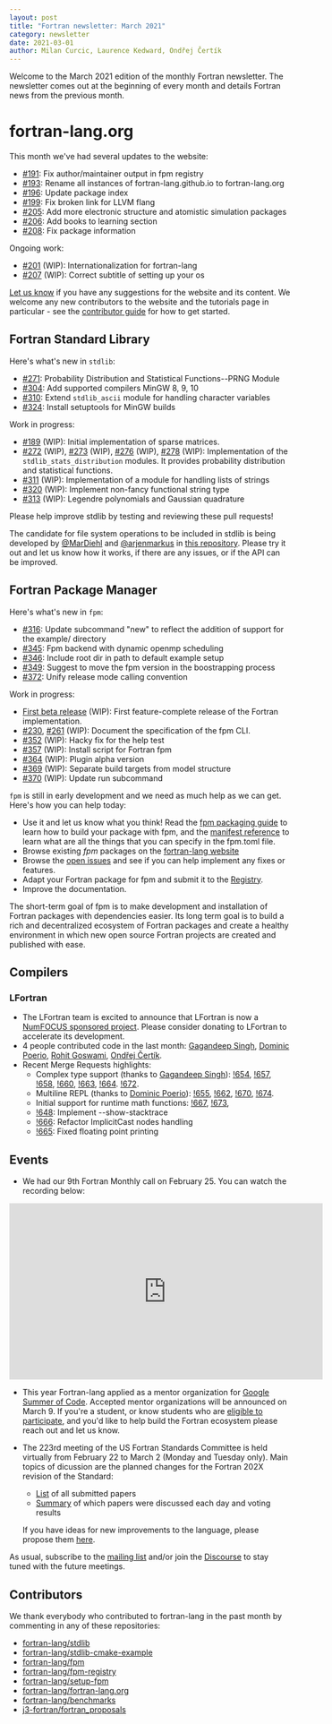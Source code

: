 ```yaml
---
layout: post
title: "Fortran newsletter: March 2021"
category: newsletter
date: 2021-03-01
author: Milan Curcic, Laurence Kedward, Ondřej Čertík
---
```


Welcome to the March 2021 edition of the monthly Fortran newsletter.
The newsletter comes out at the beginning of every month and details
Fortran news from the previous month.

<ul id="page-nav"></ul>

# fortran-lang.org

This month we've had several updates to the website:

* [#191](https://github.com/fortran-lang/fortran-lang.org/pull/191):
  Fix author/maintainer output in fpm registry
* [#193](https://github.com/fortran-lang/fortran-lang.org/pull/193):
  Rename all instances of fortran-lang.github.io to fortran-lang.org
* [#196](https://github.com/fortran-lang/fortran-lang.org/pull/196):
  Update package index
* [#199](https://github.com/fortran-lang/fortran-lang.org/pull/199):
  Fix broken link for LLVM flang
* [#205](https://github.com/fortran-lang/fortran-lang.org/pull/205):
  Add more electronic structure and atomistic simulation packages
* [#206](https://github.com/fortran-lang/fortran-lang.org/pull/206):
  Add books to learning section
* [#208](https://github.com/fortran-lang/fortran-lang.org/pull/208):
  Fix package information

Ongoing work:

* [#201](https://github.com/fortran-lang/fortran-lang.org/pull/201) (WIP):
  Internationalization for fortran-lang
* [#207](https://github.com/fortran-lang/fortran-lang.org/issues/207) (WIP):
  Correct subtitle of setting up your os

[Let us know](https://github.com/fortran-lang/fortran-lang.org/issues) if you have any suggestions for the website and its content.
We welcome any new contributors to the website and the tutorials page in particular - see the [contributor guide](https://github.com/fortran-lang/fortran-lang.org/blob/HEAD/CONTRIBUTING.md) for how to get started.

## Fortran Standard Library

Here's what's new in `stdlib`:

* [#271](https://github.com/fortran-lang/stdlib/pull/271):
  Probability Distribution and Statistical Functions--PRNG Module
* [#304](https://github.com/fortran-lang/stdlib/pull/304):
  Add supported compilers MinGW 8, 9, 10
* [#310](https://github.com/fortran-lang/stdlib/pull/310):
  Extend `stdlib_ascii` module for handling character variables
* [#324](https://github.com/fortran-lang/stdlib/pull/324):
  Install setuptools for MinGW builds

Work in progress:

* [#189](https://github.com/fortran-lang/stdlib/pull/189) (WIP):
  Initial implementation of sparse matrices.
* [#272](https://github.com/fortran-lang/stdlib/pull/272) (WIP),
  [#273](https://github.com/fortran-lang/stdlib/pull/273) (WIP),
  [#276](https://github.com/fortran-lang/stdlib/pull/276) (WIP),
  [#278](https://github.com/fortran-lang/stdlib/pull/278) (WIP):
  Implementation of the `stdlib_stats_distribution` modules.
  It provides probability distribution and statistical functions.
* [#311](https://github.com/fortran-lang/stdlib/pull/311) (WIP):
  Implementation of a module for handling lists of strings
* [#320](https://github.com/fortran-lang/stdlib/pull/320) (WIP):
  Implement non-fancy functional string type
* [#313](https://github.com/fortran-lang/stdlib/pull/313) (WIP):
  Legendre polynomials and Gaussian quadrature

Please help improve stdlib by testing and reviewing these pull requests!

The candidate for file system operations to be included in stdlib is being developed by
[@MarDiehl](https://github.com/MarDiehl) and [@arjenmarkus](https://github.com/arjenmarkus)
in [this repository](https://github.com/MarDiehl/stdlib_os).
Please try it out and let us know how it works, if there are any issues, or if the API can be improved.

## Fortran Package Manager

Here's what's new in `fpm`:

* [#316](https://github.com/fortran-lang/fpm/pull/316):
  Update subcommand "new" to reflect the addition of support for the example/ directory
* [#345](https://github.com/fortran-lang/fpm/pull/345):
  Fpm backend with dynamic openmp scheduling
* [#346](https://github.com/fortran-lang/fpm/pull/346):
  Include root dir in path to default example setup
* [#349](https://github.com/fortran-lang/fpm/pull/349):
  Suggest to move the fpm version in the boostrapping process
* [#372](https://github.com/fortran-lang/fpm/pull/372):
  Unify release mode calling convention

Work in progress:

* [First beta release](https://github.com/fortran-lang/fpm/milestone/1) (WIP):
  First feature-complete release of the Fortran implementation.
* [#230](https://github.com/fortran-lang/fpm/pull/230),
  [#261](https://github.com/fortran-lang/fpm/pull/261) (WIP):
  Document the specification of the fpm CLI.
* [#352](https://github.com/fortran-lang/fpm/pull/352) (WIP):
  Hacky fix for the help test
* [#357](https://github.com/fortran-lang/fpm/pull/357) (WIP):
  Install script for Fortran fpm
* [#364](https://github.com/fortran-lang/fpm/pull/364) (WIP):
  Plugin alpha version
* [#369](https://github.com/fortran-lang/fpm/pull/369) (WIP):
  Separate build targets from model structure
* [#370](https://github.com/fortran-lang/fpm/pull/370) (WIP):
  Update run subcommand

`fpm` is still in early development and we need as much help as we can get.
Here's how you can help today:

* Use it and let us know what you think! Read the [fpm packaging guide](https://github.com/fortran-lang/fpm/blob/HEAD/PACKAGING.md) to learn how to build your package with fpm, and the [manifest reference](https://github.com/fortran-lang/fpm/blob/HEAD/manifest-reference.md) to learn what are all the things that you can specify in the fpm.toml file.
* Browse existing *fpm* packages on the [fortran-lang website](https://fortran-lang.org/packages/fpm)
* Browse the [open issues](https://github.com/fortran-lang/fpm/issues) and see if you can help implement any fixes or features.
* Adapt your Fortran package for fpm and submit it to the [Registry](https://github.com/fortran-lang/fpm-registry).
* Improve the documentation.

The short-term goal of fpm is to make development and installation of Fortran packages with dependencies easier.
Its long term goal is to build a rich and decentralized ecosystem of Fortran packages and create a healthy
environment in which new open source Fortran projects are created and published with ease.

## Compilers

### LFortran

* The LFortran team is excited to announce that LFortran is now a [NumFOCUS sponsored project](https://numfocus.org/project/lfortran).
Please consider donating to LFortran to accelerate its development.
* 4 people contributed code in the last month:
    [Gagandeep Singh](https://github.com/czgdp1807),
    [Dominic Poerio](https://dompoer.io/),
    [Rohit Goswami](https://rgoswami.me/),
    [Ondřej Čertík](https://ondrejcertik.com/).
* Recent Merge Requests highlights:
    * Complex type support (thanks to [Gagandeep Singh](https://github.com/czgdp1807)):
        [!654](https://gitlab.com/lfortran/lfortran/-/merge_requests/654),
        [!657](https://gitlab.com/lfortran/lfortran/-/merge_requests/657),
        [!658](https://gitlab.com/lfortran/lfortran/-/merge_requests/658),
        [!660](https://gitlab.com/lfortran/lfortran/-/merge_requests/660),
        [!663](https://gitlab.com/lfortran/lfortran/-/merge_requests/663),
        [!664](https://gitlab.com/lfortran/lfortran/-/merge_requests/664).
        [!672](https://gitlab.com/lfortran/lfortran/-/merge_requests/672).
    * Multiline REPL (thanks to [Dominic Poerio](https://dompoer.io/)):
        [!655](https://gitlab.com/lfortran/lfortran/-/merge_requests/655),
        [!662](https://gitlab.com/lfortran/lfortran/-/merge_requests/662),
        [!670](https://gitlab.com/lfortran/lfortran/-/merge_requests/670),
        [!674](https://gitlab.com/lfortran/lfortran/-/merge_requests/674).
    * Initial support for runtime math functions:
        [!667](https://gitlab.com/lfortran/lfortran/-/merge_requests/667),
        [!673](https://gitlab.com/lfortran/lfortran/-/merge_requests/673),
    * [!648](https://gitlab.com/lfortran/lfortran/-/merge_requests/648): Implement --show-stacktrace
    * [!666](https://gitlab.com/lfortran/lfortran/-/merge_requests/666): Refactor
      ImplicitCast nodes handling
    * [!665](https://gitlab.com/lfortran/lfortran/-/merge_requests/665): Fixed
      floating point printing



## Events

* We had our 9th Fortran Monthly call on February 25.
You can watch the recording below:

<iframe width="560" height="315" src="https://www.youtube-nocookie.com/embed/-Hkm7_iO1wk" frameborder="0" allow="accelerometer; autoplay; encrypted-media; gyroscope; picture-in-picture" allowfullscreen></iframe>

* This year Fortran-lang applied as a mentor organization for [Google Summer of Code](https://summerofcode.withgoogle.com/).
Accepted mentor organizations will be announced on March 9.
If you're a student, or know students who are [eligible to participate](https://developers.google.com/open-source/gsoc/faq#what_are_the_eligibility_requirements_for_participation), and you'd like to help build the Fortran ecosystem please reach out and let us know.

* The 223rd meeting of the US Fortran Standards Committee is held virtually from
  February 22 to March 2 (Monday and Tuesday only).
  Main topics of dicussion are the planned changes for the Fortran 202X revision
  of the Standard:

    * [List](https://j3-fortran.org/doc/meeting/223) of all submitted papers
    * [Summary](https://github.com/j3-fortran/fortran_proposals/issues/199) of which papers were discussed each day and voting results

  If you have ideas for new improvements to the language, please propose them
  [here](https://github.com/j3-fortran/fortran_proposals).

As usual, subscribe to the [mailing list](https://groups.io/g/fortran-lang) and/or
join the [Discourse](https://fortran-lang.discourse.group) to stay tuned with the future meetings.

## Contributors

We thank everybody who contributed to fortran-lang in the past month by
commenting in any of these repositories:

* [fortran-lang/stdlib](https://github.com/fortran-lang/stdlib)
* [fortran-lang/stdlib-cmake-example](https://github.com/fortran-lang/stdlib-cmake-example)
* [fortran-lang/fpm](https://github.com/fortran-lang/fpm)
* [fortran-lang/fpm-registry](https://github.com/fortran-lang/fpm-registry)
* [fortran-lang/setup-fpm](https://github.com/fortran-lang/setup-fpm)
* [fortran-lang/fortran-lang.org](https://github.com/fortran-lang/fortran-lang.org)
* [fortran-lang/benchmarks](https://github.com/fortran-lang/benchmarks)
* [j3-fortran/fortran\_proposals](https://github.com/j3-fortran/fortran_proposals)

<div id="gh-contributors" data-startdate="February 01 2021" data-enddate="March 31 2021" height="500px"></div>
